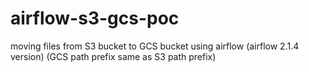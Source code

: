 # airflow-s3-gcs-poc
moving files from S3 bucket to GCS bucket using airflow (airflow 2.1.4 version) (GCS path prefix same as S3 path prefix)
